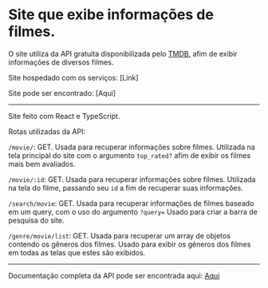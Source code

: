 # Site que exibe informações de filmes.
  
O site utiliza da API gratuita disponibilizada pelo [TMDB](https://www.themoviedb.org/), afim de exibir informações de diversos filmes.

Site hospedado com os serviços: [Link]

Site pode ser encontrado: [Aqui]

<hr>
  
Site feito com React e TypeScript.
  
Rotas utilizadas da API:
  
`/movie/`: GET. Usada para recuperar informações sobre filmes. 
Utilizada na tela principal do site com o argumento `top_rated?` afim de exibir os filmes mais bem avaliados.
    
`/movie/:id`: GET. Usada para recuperar informações sobre filmes. 
Utilizada na tela do filme, passando seu `id` a fim de recuperar suas informações. 
  
`/search/movie`: GET. Usada para recuperar informações de filmes baseado em um query, com o uso do argumento `?query=` 
Usado para criar a barra de pesquisa do site.
  
`/genre/movie/list`: GET. Usada para recuperar um array de objetos contendo os gêneros dos filmes.
Usado para exibir os gêneros dos filmes em todas as telas que estes são exibidos. 

<hr>

Documentação completa da API pode ser encontrada aqui: [Aqui](https://developer.themoviedb.org/reference/intro/getting-started)
  




